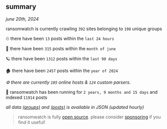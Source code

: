 
## summary
_june 20th, 2024_

ransomwatch is currently crawling `392` sites belonging to `198` unique groups

⏲ there have been `13` posts within the `last 24 hours`

🦈 there have been `315` posts within the `month of june`

🪐 there have been `1312` posts within the `last 90 days`

🏚 there have been `2457` posts within the `year of 2024`

_⚙️ there are currently `105` online hosts & `124` custom parsers._

🦕 ransomwatch has been running for `2 years, 9 months and 15 days` and indexed `11914` posts

_all data  [(groups)](http://ransomwhat.telemetry.ltd/groups) and [(posts)](http://ransomwhat.telemetry.ltd/posts) is available in JSON (updated hourly)_

> ransomwatch is fully [open source](https://github.com/joshhighet/ransomwatch#ransomwatch--). please consider [sponsoring](https://github.com/sponsors/joshhighet) if you find it useful!

